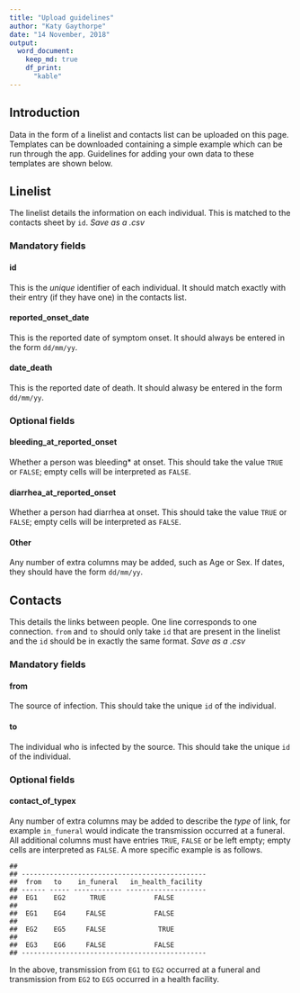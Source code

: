 ```yaml
---
title: "Upload guidelines"
author: "Katy Gaythorpe"
date: "14 November, 2018"
output: 
  word_document:
    keep_md: true
    df_print:
      "kable"
---
```




## Introduction

Data in the form of a linelist and contacts list can be uploaded on this page. Templates can be downloaded containing a simple example which can be run through the app. Guidelines for adding your own data to these templates are shown below.

## Linelist

The linelist details the information on each individual. This is matched to the contacts sheet by `id`. *Save as a .csv*

### Mandatory fields

#### id

This is the *unique* identifier of each individual. It should match exactly with their entry (if they have one) in the contacts list.

#### reported_onset_date

This is the reported date of symptom onset. It should always be entered in the form `dd/mm/yy`.

#### date_death

This is the reported date of death. It should alwasy be entered in the form `dd/mm/yy`.

### Optional fields

#### bleeding_at_reported_onset

Whether a person was bleeding* at onset. This should take the value `TRUE` or `FALSE`; empty cells will be interpreted as `FALSE`.

#### diarrhea_at_reported_onset

Whether a person had diarrhea at onset. This should take the value `TRUE` or `FALSE`; empty cells will be interpreted as `FALSE`.

#### Other

Any number of extra columns may be added, such as Age or Sex. If dates, they should have the form `dd/mm/yy`.

## Contacts

This details the links between people. One line corresponds to one connection. `from` and `to` should only take `id` that are present in the linelist and the `id` should be in exactly the same format. *Save as a .csv*

### Mandatory fields

#### from
The source of infection. This should take the unique `id` of the individual.

#### to 
The individual who is infected by the source. This should take the unique `id` of the individual.

### Optional fields

#### contact_of_typex

Any number of extra columns may be added to describe the *type* of link, for example `in_funeral` would indicate the transmission occurred at a funeral. All additional columns must have entries `TRUE`, `FALSE` or be left empty; empty cells are interpreted as `FALSE`. A more specific example is as follows.


```
## 
## ----------------------------------------------
##  from   to    in_funeral   in_health_facility 
## ------ ----- ------------ --------------------
##  EG1    EG2      TRUE            FALSE        
## 
##  EG1    EG4     FALSE            FALSE        
## 
##  EG2    EG5     FALSE             TRUE        
## 
##  EG3    EG6     FALSE            FALSE        
## ----------------------------------------------
```
In the above, transmission from `EG1` to `EG2` occurred at a funeral and transmission from `EG2` to `EG5` occurred in a health facility.
